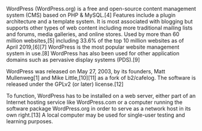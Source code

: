 WordPress (WordPress.org) is a free and open-source content management system (CMS) based on PHP & MySQL.[4] Features include a plugin architecture and a template system. It is most associated with blogging but supports other types of web content including more traditional mailing lists and forums, media galleries, and online stores. Used by more than 60 million websites,[5] including 33.6% of the top 10 million websites as of April 2019,[6][7] WordPress is the most popular website management system in use.[8] WordPress has also been used for other application domains such as pervasive display systems (PDS).[9]

WordPress was released on May 27, 2003, by its founders, Matt Mullenweg[1] and Mike Little,[10][11] as a fork of b2/cafelog. The software is released under the GPLv2 (or later) license.[12]

To function, WordPress has to be installed on a web server, either part of an Internet hosting service like WordPress.com or a computer running the software package WordPress.org in order to serve as a network host in its own right.[13] A local computer may be used for single-user testing and learning purposes.
